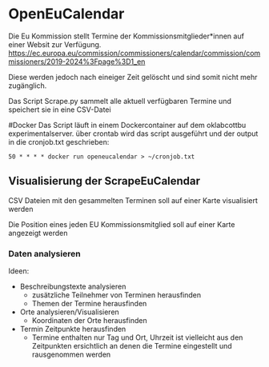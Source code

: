 # OpenEuCalendar
Die Eu Kommission stellt Termine der Kommissionsmitglieder*innen auf einer Websit zur Verfügung.
https://ec.europa.eu/commission/commissioners/calendar/commission/commissioners/2019-2024%3Fpage%3D1_en

Diese werden jedoch nach eineiger Zeit gelöscht und sind somit nicht mehr zugänglich.

Das Script Scrape.py sammelt alle aktuell verfügbaren Termine und speichert sie in eine CSV-Datei


#Docker
Das Script läuft in einem Dockercontainer auf dem oklabcottbu experimentalserver.
über crontab wird das script ausgeführt und der output in die cronjob.txt geschrieben:

```
50 * * * * docker run openeucalendar > ~/cronjob.txt
```

## Visualisierung der ScrapeEuCalendar
CSV Dateien mit den gesammelten Terminen soll auf einer Karte visualisiert werden

Die Position eines jeden EU Kommissionsmitglied soll auf einer Karte angezeigt werden


### Daten analysieren
Ideen:
  - Beschreibungstexte analysieren
    - zusätzliche Teilnehmer von Terminen herausfinden
    - Themen der Termine herausfinden
  - Orte analysieren/Visualisieren
    - Koordinaten der Orte herausfinden
  - Termin Zeitpunkte herausfinden
    - Termine enthalten nur Tag und Ort, Uhrzeit ist vielleicht aus den Zeitpunkten ersichtlich an denen die Termine eingestellt und rausgenommen werden
  

